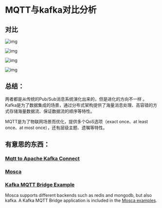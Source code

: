# MQTT与kafka对比分析

## 对比

![img](mqtt和kafka.assets/20180110112219867.png)

![img](mqtt和kafka.assets/20180110112242117.png)

![img](mqtt和kafka.assets/20180110112302761.png)

![img](mqtt和kafka.assets/20180110112329881.png)



## 总结：


两者都是从传统的Pub/Sub消息系统演化出来的，但是进化的方向不一样 。                                                                             Kafka是为了数据集成的场景，通过分布式架构提供了海量消息处理、高容错的方式存储海量数据流、保证数据流的顺序等特性。

MQTT是为了物联网场景而优化，提供多个QoS选项（exact once、at least once、at most once），还有层级主题、遗嘱等特性。

## 有意思的东西：

### [Mqtt to Apache Kafka Connect](https://github.com/evokly/kafka-connect-mqtt)

### [Mosca](https://github.com/moscajs/mosca)

### [ Kafka MQTT Bridge Example](https://github.com/mcollina/mosca/tree/master/examples/kafka)

Mosca supports different backends such as redis and mongodb, but also kafka. A Kafka MQTT Bridge application is included in the [Mosca examples](https://github.com/moscajs/mosca/tree/master/examples/kafka).

